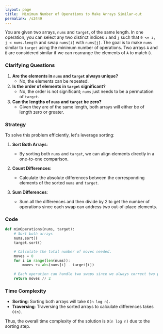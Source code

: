 ```yaml
---
layout: page
title:  Minimum Number of Operations to Make Arrays Similar-out
permalink: /s2449
---
```

You are given two arrays, `nums` and `target`, of the same length. In one operation, you can select any two distinct indices `i` and `j` such that `0 <= i, j < nums.length` and swap `nums[i]` with `nums[j]`. The goal is to make `nums` similar to `target` using the minimum number of operations. Two arrays `A` and `B` are considered similar if we can rearrange the elements of `A` to match `B`.

### Clarifying Questions
1. **Are the elements in `nums` and `target` always unique?**
   - No, the elements can be repeated.
2. **Is the order of elements in `target` significant?**
   - No, the order is not significant; `nums` just needs to be a permutation of `target`.
3. **Can the lengths of `nums` and `target` be zero?**
   - Given they are of the same length, both arrays will either be of length zero or greater.

### Strategy
To solve this problem efficiently, let's leverage sorting:

1. **Sort Both Arrays**:
   - By sorting both `nums` and `target`, we can align elements directly in a one-to-one comparison.
   
2. **Count Differences**:
   - Calculate the absolute differences between the corresponding elements of the sorted `nums` and `target`.

3. **Sum Differences**:
   - Sum all the differences and then divide by 2 to get the number of operations since each swap can address two out-of-place elements.

### Code
```python
def minOperations(nums, target):
    # Sort both arrays
    nums.sort()
    target.sort()

    # Calculate the total number of moves needed.
    moves = 0
    for i in range(len(nums)):
        moves += abs(nums[i] - target[i])
    
    # Each operation can handle two swaps since we always correct two positions with one operation.
    return moves // 2
```

### Time Complexity
- **Sorting**: Sorting both arrays will take `O(n log n)`.
- **Traversing**: Traversing the sorted arrays to calculate differences takes `O(n)`.

Thus, the overall time complexity of the solution is `O(n log n)` due to the sorting step.
